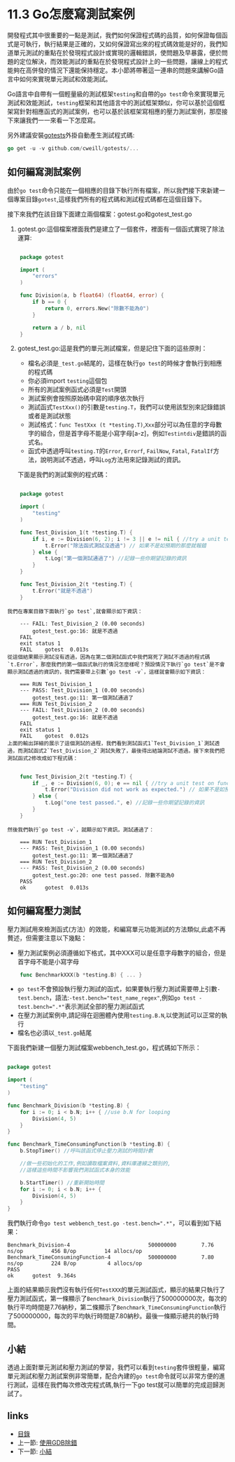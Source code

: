 # 11.3 Go怎麼寫測試案例
開發程式其中很重要的一點是測試，我們如何保證程式碼的品質，如何保證每個函式是可執行，執行結果是正確的，又如何保證寫出來的程式碼效能是好的，我們知道單元測試的重點在於發現程式設計或實現的邏輯錯誤，使問題及早暴露，便於問題的定位解決，而效能測試的重點在於發現程式設計上的一些問題，讓線上的程式能夠在高併發的情況下還能保持穩定。本小節將帶著這一連串的問題來講解Go語言中如何來實現單元測試和效能測試。

Go語言中自帶有一個輕量級的測試框架`testing`和自帶的`go test`命令來實現單元測試和效能測試，`testing`框架和其他語言中的測試框架類似，你可以基於這個框架寫針對相應函式的測試案例，也可以基於該框架寫相應的壓力測試案例，那麼接下來讓我們一一來看一下怎麼寫。

另外建議安裝[gotests](https://github.com/cweill/gotests)外掛自動產生測試程式碼:

```Go
go get -u -v github.com/cweill/gotests/...

```

## 如何編寫測試案例
由於`go test`命令只能在一個相應的目錄下執行所有檔案，所以我們接下來新建一個專案目錄`gotest`,這樣我們所有的程式碼和測試程式碼都在這個目錄下。

接下來我們在該目錄下面建立兩個檔案：gotest.go和gotest_test.go

1. gotest.go:這個檔案裡面我們是建立了一個套件，裡面有一個函式實現了除法運算:

```Go

	package gotest

	import (
		"errors"
	)

	func Division(a, b float64) (float64, error) {
		if b == 0 {
			return 0, errors.New("除數不能為0")
		}

		return a / b, nil
	}

```

2. gotest_test.go:這是我們的單元測試檔案，但是記住下面的這些原則：

	- 檔名必須是`_test.go`結尾的，這樣在執行`go test`的時候才會執行到相應的程式碼
	- 你必須import `testing`這個包
	- 所有的測試案例函式必須是`Test`開頭
	- 測試案例會按照原始碼中寫的順序依次執行
	- 測試函式`TestXxx()`的引數是`testing.T`，我們可以使用該型別來記錄錯誤或者是測試狀態
	- 測試格式：`func TestXxx (t *testing.T)`,`Xxx`部分可以為任意的字母數字的組合，但是首字母不能是小寫字母[a-z]，例如`Testintdiv`是錯誤的函式名。
	- 函式中透過呼叫`testing.T`的`Error`, `Errorf`, `FailNow`, `Fatal`, `FatalIf`方法，說明測試不透過，呼叫`Log`方法用來記錄測試的資訊。

	下面是我們的測試案例的程式碼：

```Go

	package gotest

	import (
		"testing"
	)

	func Test_Division_1(t *testing.T) {
		if i, e := Division(6, 2); i != 3 || e != nil { //try a unit test on function
			t.Error("除法函式測試沒透過") // 如果不是如預期的那麼就報錯
		} else {
			t.Log("第一個測試通過了") //記錄一些你期望記錄的資訊
		}
	}

	func Test_Division_2(t *testing.T) {
		t.Error("就是不透過")
	}

```

	我們在專案目錄下面執行`go test`,就會顯示如下資訊：

		--- FAIL: Test_Division_2 (0.00 seconds)
			gotest_test.go:16: 就是不透過
		FAIL
		exit status 1
		FAIL	gotest	0.013s
	從這個結果顯示測試沒有透過，因為在第二個測試函式中我們寫死了測試不透過的程式碼`t.Error`，那麼我們的第一個函式執行的情況怎麼樣呢？預設情況下執行`go test`是不會顯示測試透過的資訊的，我們需要帶上引數`go test -v`，這樣就會顯示如下資訊：

		=== RUN Test_Division_1
		--- PASS: Test_Division_1 (0.00 seconds)
			gotest_test.go:11: 第一個測試通過了
		=== RUN Test_Division_2
		--- FAIL: Test_Division_2 (0.00 seconds)
			gotest_test.go:16: 就是不透過
		FAIL
		exit status 1
		FAIL	gotest	0.012s
	上面的輸出詳細的展示了這個測試的過程，我們看到測試函式1`Test_Division_1`測試透過，而測試函式2`Test_Division_2`測試失敗了，最後得出結論測試不透過。接下來我們把測試函式2修改成如下程式碼：

```Go

	func Test_Division_2(t *testing.T) {
		if _, e := Division(6, 0); e == nil { //try a unit test on function
			t.Error("Division did not work as expected.") // 如果不是如預期的那麼就報錯
		} else {
			t.Log("one test passed.", e) //記錄一些你期望記錄的資訊
		}
	}
```
	然後我們執行`go test -v`，就顯示如下資訊，測試通過了：

		=== RUN Test_Division_1
		--- PASS: Test_Division_1 (0.00 seconds)
			gotest_test.go:11: 第一個測試通過了
		=== RUN Test_Division_2
		--- PASS: Test_Division_2 (0.00 seconds)
			gotest_test.go:20: one test passed. 除數不能為0
		PASS
		ok  	gotest	0.013s

## 如何編寫壓力測試
壓力測試用來檢測函式(方法）的效能，和編寫單元功能測試的方法類似,此處不再贅述，但需要注意以下幾點：

- 壓力測試案例必須遵循如下格式，其中XXX可以是任意字母數字的組合，但是首字母不能是小寫字母

```Go
	func BenchmarkXXX(b *testing.B) { ... }
```

- `go test`不會預設執行壓力測試的函式，如果要執行壓力測試需要帶上引數`-test.bench`，語法:`-test.bench="test_name_regex"`,例如`go test -test.bench=".*"`表示測試全部的壓力測試函式
- 在壓力測試案例中,請記得在迴圈體內使用`testing.B.N`,以使測試可以正常的執行
- 檔名也必須以`_test.go`結尾

下面我們新建一個壓力測試檔案webbench_test.go，程式碼如下所示：

```Go

package gotest

import (
	"testing"
)

func Benchmark_Division(b *testing.B) {
	for i := 0; i < b.N; i++ { //use b.N for looping
		Division(4, 5)
	}
}

func Benchmark_TimeConsumingFunction(b *testing.B) {
	b.StopTimer() //呼叫該函式停止壓力測試的時間計數

	//做一些初始化的工作,例如讀取檔案資料,資料庫連線之類別的,
	//這樣這些時間不影響我們測試函式本身的效能

	b.StartTimer() //重新開始時間
	for i := 0; i < b.N; i++ {
		Division(4, 5)
	}
}

```

我們執行命令`go test webbench_test.go -test.bench=".*"`，可以看到如下結果：
```
Benchmark_Division-4   	                     500000000	      7.76 ns/op	     456 B/op	      14 allocs/op
Benchmark_TimeConsumingFunction-4            500000000	      7.80 ns/op	     224 B/op	       4 allocs/op
PASS
ok  	gotest	9.364s
```

上面的結果顯示我們沒有執行任何`TestXXX`的單元測試函式，顯示的結果只執行了壓力測試函式，第一條顯示了`Benchmark_Division`執行了500000000次，每次的執行平均時間是7.76納秒，第二條顯示了`Benchmark_TimeConsumingFunction`執行了500000000，每次的平均執行時間是7.80納秒。最後一條顯示總共的執行時間。

## 小結
透過上面對單元測試和壓力測試的學習，我們可以看到`testing`套件很輕量，編寫單元測試和壓力測試案例非常簡單，配合內建的`go test`命令就可以非常方便的進行測試，這樣在我們每次修改完程式碼,執行一下go test就可以簡單的完成迴歸測試了。


## links
   * [目錄](<preface.md>)
   * 上一節: [使用GDB除錯](<11.2.md>)
   * 下一節: [小結](<11.4.md>)
